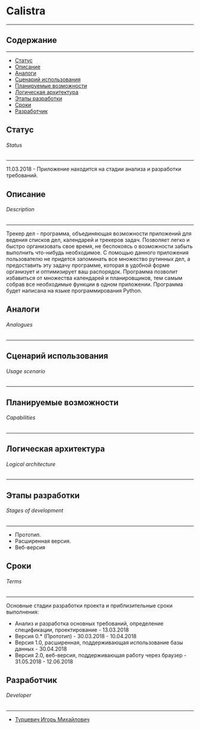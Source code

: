 # Calistra
---

## Содержание
---
* [Статус](#markdown-header-status)
* [Описание](#markdown-header-description)
* [Аналоги](#markdown-header-analogues)
* [Сценарий использования](#markdown-header-usage-scenario)
* [Планируемые возможности](#markdown-header-capabilities)
* [Логическая архитектура](#markdown-header-logical-architecture)
* [Этапы разработки](#markdown-header-stages-of-development)
* [Сроки](#markdown-header-terms)
* [Разработчик](#markdown-header-developer)

## Статус
###### Status
---
11.03.2018 - Приложение находится на стадии анализа и разработки требований.

## Описание
###### Description
---
Трекер дел - программа, объединяющая возможности приложений для ведения списков дел, календарей и трекеров задач. Позволяет легко и быстро организовать свое время, не беспокоясь о возможности забыть выполнить что-нибудь необходимое. С помощью данного приложения пользователю не придется запоминать все множество рутинных дел, а предоставить эту задачу программе, которая в удобной форме организует и оптимизирует ваш распорядок. Программа позволит избавиться от множества календарей и планировщиков, тем самым собрав все необходимые функции в одном приложении.
Программа будет написана на языке программирования Python. 


## Аналоги
###### Analogues
---



## Сценарий использования
###### Usage scenario
---

## Планируемые возможности
###### Capabilities
---

## Логическая архитектура
###### Logical architecture
---


## Этапы разработки
###### Stages of development
---
* Прототип.
* Расширенная версия.
* Веб-версия

## Сроки
###### Terms
---
Основные стадии разработки проекта и приблизительные сроки выполнения:
+ Анализ и разработка основных требований, определение спецификации, проектирование \- 13.03.2018
+ Версия 0.\* (Прототип) \- 30.03.2018 \- 10.04.2018 
+ Версия 1.0, расширенная, поддерживающая использование базы данных \- 30.04.2018
+ Версия 2.0, веб-версия, поддерживающая работу через браузер \- 31.05.2018 \- 12.06.2018

## Разработчик
###### Developer
---
* [Турцевич Игорь Михайлович](https://vk.com/id159611893) 
